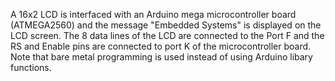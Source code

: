A 16x2 LCD is interfaced with an Arduino mega microcontroller board (ATMEGA2560) and the message "Embedded Systems" is displayed on the LCD screen. The 8 data lines of the LCD are connected to the Port F and the RS and Enable pins are connected to port K of the microcontroller board. Note that bare metal programming is used instead of using Arduino libary functions.
